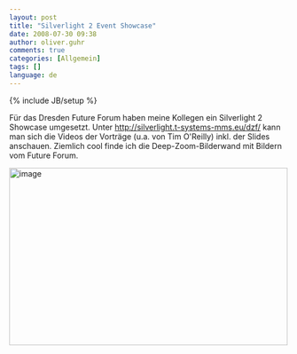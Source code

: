```yaml
---
layout: post
title: "Silverlight 2 Event Showcase"
date: 2008-07-30 09:38
author: oliver.guhr
comments: true
categories: [Allgemein]
tags: []
language: de
---
```

{% include JB/setup %}
<p>Für das Dresden Future Forum haben meine Kollegen ein Silverlight 2 Showcase umgesetzt. Unter <a title="http://silverlight.t-systems-mms.eu/dzf/" href="http://silverlight.t-systems-mms.eu/dzf/">http://silverlight.t-systems-mms.eu/dzf/</a> kann man sich die Videos der Vorträge (u.a. von Tim O'Reilly) inkl. der Slides anschauen. Ziemlich cool finde ich die Deep-Zoom-Bilderwand mit Bildern vom Future Forum.</p> <p><a href="http://silverlight.t-systems-mms.eu/dzf/ "><img style="border-right: 0px; border-top: 0px; border-left: 0px; border-bottom: 0px" height="320" alt="image" src="{{BASE_PATH}}/assets/wp-images-de/image490.png" width="502" border="0"></a></p>
